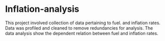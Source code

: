# Inflation-analysis
This project involved collection of data pertaining to fuel. and inflation rates. Data was profiled and cleaned to remove redundancies for analysis.
The data analysis show the dependent relation between fuel and inflation rates.
